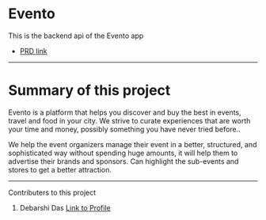 # Evento

This is the backend api of the Evento app
- [PRD link](https://www.notion.so/Evento-fd078f47687545fa9f203e9467728e19)

---
# Summary of this project

Evento is a platform that helps you discover and buy the best in events, travel and food in your city. We strive to curate experiences that are worth your time and money, possibly something you have never tried before.. 

We help the event organizers manage their event in a better, structured, and sophisticated way without spending huge amounts, it will help them to advertise their brands and sponsors. Can highlight the sub-events and stores to get a better attraction.

---
Contributers to this project

1. Debarshi Das [Link to Profile](https://github.com/debarshi121)
